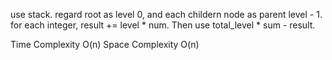 use stack. regard root as level 0, and each childern node as parent level - 1. for each integer, result += level * num. Then use total_level * sum - result.

Time Complexity O(n) Space Complexity O(n)